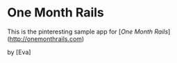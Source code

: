 # One Month Rails


This is the pinteresting sample app for [*One Month Rails*] (http://onemonthrails.com)

by [Eva]

